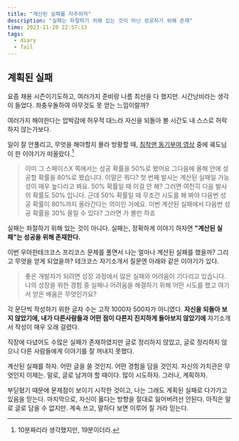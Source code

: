 ```yaml
---
title: "계산된 실패를 자주하자"
description: "실패는 좌절하기 위해 있는 것이 아닌 성공하기 위해 존재"
time: 2023-11-20 22:57:13
tags:
  - diary
  - fail
---
```


## 계획된 실패

요즘 채용 시즌이기도하고, 여러가지 준비랑 나름 최선을 다 했지만. 시간낭비라는 생각이 들었다. 좌충우돌하여 아무것도 못 얻는 느낌이랄까?

여러가지 해야한다는 압박감에 허우적 대느라 자신을 되돌아 볼 시간도 내 스스로 허락하지 않는가보다.

일이 잘 안풀리고, 무엇을 해야할지 몰라 방황할 때, [침착맨 동기부여 영상](https://www.youtube.com/watch?v=nCS3LVBPXb8&t=896s) 중에 궤도님이 한 이야기가 떠올랐다.[^1]

[^1]:10분짜리라 생각했지만, 19분이더라.

> 이미 그 스페이스X 쪽에서는 성공 확률을 50%로 봤어요 그다음에 올해 안에 성공할 확률을 80%로 봤습니다. 이말은 뭐다? 첫 번째 발사는 계산된 실패일 가능성이 매우 높다라고 봐요. 50% 확률일 때 이걸 안 해? 그러면 여전히 다음 발사의 확률도 50% 입니다. 근데 50% 확률일 때 무조건 시도를 해 봐야 다음번 성공 확률이 80%까지 올라간다는 의미인 거에요. 이번 계산된 실패에서 다음번 성공 확률을 30% 올릴 수 있다? 그러면 가 볼만 하죠

실패는 좌절하기 위해 있는 것이 아니다. 실패는, 정확하게 이야기 하자면 **"계산된 실패"는 성공을 위해 존재한다.** 

이번 우아한테크코스 프리코스 문제를 풀면서 나는 얼마나 계산된 실패를 했을까? 그리고 무엇을 얻게 되었을까? 테크코스 자기소개서 질문엔 아래와 같은 이야기가 있다.

> 좋은 개발자가 되려면 성장 과정에서 많은 실패와 어려움이 기다리고 있습니다. 나의 성장을 위한 경험 중 실패나 어려움을 해결하기 위해 어떤 시도를 했고 여기서 얻은 배움은 무엇인가요?

각 문단씩 작성하기 위한 글자 수는 고작 1000자 500자가 아니였다. **자신을 되돌아 보지 않았기에, 내가 다른사람들과 어떤 점이 다른지 진지하게 돌아보지 않았기에** 자기소개서 작성이 매우 오래 걸렸다.

직장에 다녔어도 수많은 실패가 존재하였지만 글로 정리하지 않았고, 글로 정리하지 않으니 다른 사람들에게 이야기를 잘 꺼내지 못했다. 

계산된 실패를 하자. 어떤 글을 쓸 것인지. 어떤 경험을 담을 것인지. 자신의 가치관은 무엇인지 이제는. 말로, 글로 남겨야 할 때이다. 많이 시도하자. 그러나, 계획하자. 

부딛혔기 때문에 문제점이 보이기 시작한 것이고, 나는 그래도 계획된 실패로 다가가고 있음을 믿는다. 마지막으로, 자신이 옳다는 방향을 절대로 잃어버려선 안된다. 아직은 말로 글로 담을 수 없지만. 계속 쓰고, 말하다 보면 이루어 질 거라 믿는다. 

